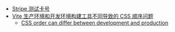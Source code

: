 - [Stripe 测试卡号](https://docs.stripe.com/testing?testing-method=card-numbers)
- [Vite 生产环境和开发环境构建工具不同导致的 CSS 顺序问题](https://x.com/Alkaidcc992/status/1813754570331549780)
	- [CSS order can differ between development and production](https://remix.run/docs/en/main/guides/css-files#css-order-can-differ-between-development-and-production)